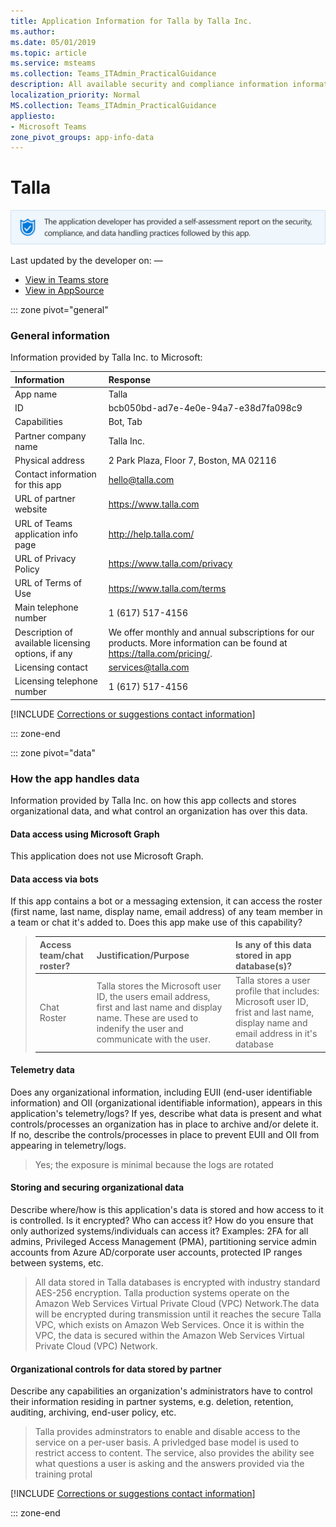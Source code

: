 ```yaml
---
title: Application Information for Talla by Talla Inc.
ms.author: 
ms.date: 05/01/2019
ms.topic: article
ms.service: msteams
ms.collection: Teams_ITAdmin_PracticalGuidance
description: All available security and compliance information information for Talla, its data handling policies, its Microsoft Cloud App Security app catalog information, and security/compliance information in the CSA STAR registry.
localization_priority: Normal
MS.collection: Teams_ITAdmin_PracticalGuidance
appliesto:
- Microsoft Teams
zone_pivot_groups: app-info-data
---
```

# Talla

<p></p><img alt="Self-attestation logo" src="./images/attested.png" width="650"/>
<p>Last updated by the developer on: —</p>

* <a href="https://teams.microsoft.com/l/app/bcb050bd-ad7e-4e0e-94a7-e38d7fa098c9" target="_blank">View in Teams store</a>
* <a href="https://appsource.microsoft.com/en-us/product/office/WA104381253" target="_blank">View in AppSource</a>

::: zone pivot="general"

### General information

Information provided by Talla Inc. to Microsoft:

| **Information** | **Response** |
|:----------------|:-------------|
| App name | Talla |
| ID | bcb050bd-ad7e-4e0e-94a7-e38d7fa098c9 |
| Capabilities | Bot, Tab |
| Partner company name | Talla Inc. |
| Physical address | 2 Park Plaza, Floor 7, Boston, MA 02116  |
| Contact information for this app | hello@talla.com |
| URL of partner website | <https://www.talla.com> |
| URL of Teams application info page | <http://help.talla.com/> |
| URL of Privacy Policy | <https://www.talla.com/privacy> |
| URL of Terms of Use | <https://www.talla.com/terms> |
| Main telephone number | 1 (617) 517-4156 |
| Description of available licensing options, if any | We offer monthly and annual subscriptions for our products.  More information can be found at https://talla.com/pricing/. |
| Licensing contact | services@talla.com |
| Licensing telephone number | 1 (617) 517-4156 |

 [!INCLUDE [Corrections or suggestions contact information](./includes/corrections-or-suggestions.md)]

::: zone-end

::: zone pivot="data"

### How the app handles data

Information provided by Talla Inc. on how this app collects and stores organizational data, and what control an organization has over this data.

#### Data access using Microsoft Graph

This application does not use Microsoft Graph.

#### Data access via bots

If this app contains a bot or a messaging extension, it can access the roster (first name, last name, display name, email address) of any team member in a team or chat it's added to. Does this app make use of this capability?


>| **Access team/chat roster?**  | **Justification/Purpose** | **Is any of this data stored in app database(s)?** |
>|:--------------------------------|:---------------------|:--------------------------|
>| Chat Roster | Talla stores the Microsoft user ID, the users email address, first and last name and display name. These are used to indenify the user and communicate with the user.  | Talla stores a user profile that includes: Microsoft user ID, frist and last name, display name and email address in it&#x27;s database |

#### Telemetry data

Does any organizational information, including EUII (end-user identifiable information) and OII (organizational identifiable information), appears in this application's telemetry/logs? If yes, describe what data is present and what controls/processes an organization has in place to archive and/or delete it. If no, describe the controls/processes in place to prevent EUII and OII from appearing in telemetry/logs.

>Yes; the exposure is minimal because the logs are rotated

#### Storing and securing organizational data

Describe where/how is this application's data is stored and how access to it is controlled. Is it encrypted? Who can access it? How do you ensure that only authorized systems/individuals can access it? Examples: 2FA for all admins, Privileged Access Management (PMA), partitioning service admin accounts from Azure AD/corporate user accounts, protected IP ranges between systems, etc.

>All data stored in Talla databases is encrypted with industry standard AES-256 encryption. Talla production systems operate on the Amazon Web Services Virtual Private Cloud (VPC) Network.The data will be encrypted during transmission until it reaches the secure Talla VPC, which exists on Amazon Web Services. Once it is within the VPC, the data is secured within the Amazon Web Services Virtual Private Cloud (VPC) Network. 

#### Organizational controls for data stored by partner

Describe any capabilities an organization's administrators have to control their information residing in partner systems, e.g. deletion, retention, auditing, archiving, end-user policy, etc.

>Talla provides adminstrators to enable and disable access to the service on a per-user basis. A privledged base model is used to restrict access to content.  The service, also provides the ability see what questions a user is asking and the answers provided via the training protal

[!INCLUDE [Corrections or suggestions contact information](./includes/corrections-or-suggestions.md)]

::: zone-end


